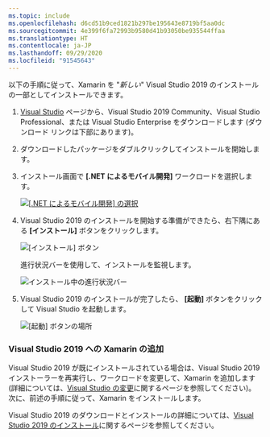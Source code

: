 ```yaml
---
ms.topic: include
ms.openlocfilehash: d6cd51b9ced1821b297be195643e8719bf5aa0dc
ms.sourcegitcommit: 4e399f6fa72993b9580d41b93050be935544ffaa
ms.translationtype: HT
ms.contentlocale: ja-JP
ms.lasthandoff: 09/29/2020
ms.locfileid: "91545643"
---
```

以下の手順に従って、Xamarin を "_新しい_" Visual Studio 2019 のインストールの一部としてインストールできます。

1. [Visual Studio](https://visualstudio.microsoft.com/vs/) ページから、Visual Studio 2019 Community、Visual Studio Professional、または Visual Studio Enterprise をダウンロードします (ダウンロード リンクは下部にあります)。

2. ダウンロードしたパッケージをダブルクリックしてインストールを開始します。

3. インストール画面で **[.NET によるモバイル開発]** ワークロードを選択します。

    [![[.NET によるモバイル開発] の選択](~/get-started/installation/windows-images/vs2019-mobile-dev-workload-sml.png)](~/get-started/installation/windows-images/vs2019-mobile-dev-workload.png#lightbox)

4. Visual Studio 2019 のインストールを開始する準備ができたら、右下隅にある **[インストール]** ボタンをクリックします。

    ![[インストール] ボタン](~/get-started/installation/windows-images/vs2019-click-install.png)

   進行状況バーを使用して、インストールを監視します。

    ![インストール中の進行状況バー](~/get-started/installation/windows-images/vs2019-progress-bars.png)

5. Visual Studio 2019 のインストールが完了したら、 **[起動]** ボタンをクリックして Visual Studio を起動します。

    ![[起動] ボタンの場所](~/get-started/installation/windows-images/vs2019-launch.png)

<a name="vs2019"></a>

### <a name="adding-xamarin-to-visual-studio-2019"></a>Visual Studio 2019 への Xamarin の追加

Visual Studio 2019 が既にインストールされている場合は、Visual Studio 2019 インストーラーを再実行し、ワークロードを変更して、Xamarin を追加します (詳細については、[Visual Studio の変更](/visualstudio/install/modify-visual-studio)に関するページを参照してください)。 次に、前述の手順に従って、Xamarin をインストールします。

Visual Studio 2019 のダウンロードとインストールの詳細については、[Visual Studio 2019 のインストール](/visualstudio/install/install-visual-studio)に関するページを参照してください。